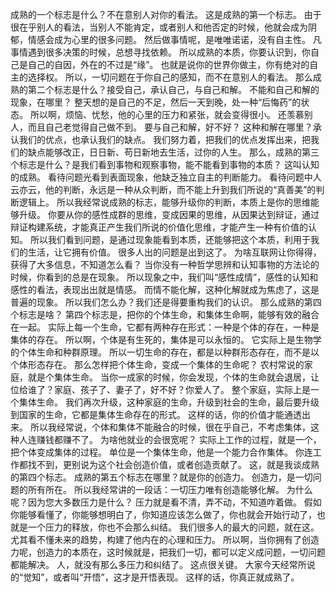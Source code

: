 成熟的一个标志是什么？不在意别人对你的看法。
这是成熟的第一个标志。
由于很在乎别人的看法，当别人不能肯定，或者别人和他否定的时候，他就会成为阴郁，情感会成为心里的很多问题。
然后做事情呢，是唯唯诺诺，没有自主性。
凡事情遇到很多决策的时候，总想寻找依赖。
所以成熟的本质，你要认识到，你自己是自己的自因，外在的不过是“缘”。
也就是说你的世界你做主，你有绝对的自主的选择权。
所以，一切问题在于你自己的感知，而不在意别人的看法。
那么成熟的第二个标志是什么？接受自己，承认自己，与自己和解。
不能和自己和解的现象，在哪里？
整天想的是自己的不足，然后一天到晚，处一种“后悔药”的状态。
所以啊，烦恼、忧愁，他的心里的压力和紧张，就会变得很小。
还羡慕别人，而且自己老觉得自己做不到。
要与自己和解，好不好？
这种和解在哪里？承认我们的优点，也承认我们的缺点。
我们努力着，把我们的优点发挥出来，把我们的缺点能够改正，日日新、苟日新地去生活，过你的人生。
那么，成熟的第三个标志是什么？是我们看到事物和观察事物，能不能看到事物的本质？
这叫认知的成熟。
看待问题光看到表面现象，他缺乏独立自主的判断能力。
看待问题中人云亦云，他的判断，永远是一种从众判断，而不能上升到我们所说的“真善美”的判断逻辑上。
所以我经常说成熟的标志，能够升级你的判断，本质上是你的思维能够升级。
你要从你的感性成群的思维，变成因果的思维，从因果达到辩证，通过辩证构建系统，才能真正产生我们所说的价值化思维，才能产生一种有价值的认知。
所以我们看到问题，是通过现象能看到本质，还能够把这个本质，利用于我们的生活，让它拥有价值。
很多人出的问题是出到这了。
为啥互联网让你得得，获得了大多信息，不知道怎么看？
当你没有一种哲学思辨和认知事物的方法论的时候，你看到的总是在现象。
所以现象之中，我们叫“感性成情”，感性的认知和感性的看法，表现出出就是情感。
而情不能化解，这种化解就成为焦虑了，这是普遍的现象。
所以我们怎么办？我们还是得要重构我们的认识。
那么成熟的第四个标志是啥？
第四个标志是，把你的个体生命，和集体生命啊，能够有效的融合在一起。
实际上每一个生命，它都有两种存在形式：一种是个体的存在，一种是集体的存在。
所以啊，个体是有生死的，集体是可以永恒的。
它实际上是生物学的个体生命和种群原理。
所以一切生命的存在，都是以种群形态存在，而不是以个体形态存在。
那么怎样把个体生命，变成一个集体的生命呢？
农村常说的家庭，就是个集体生命。
当你一成家的时候，你会发现，个体的生命就会退居，让位给谁了？家庭、孩子了、妻子了，好不好？你爱人了。
整个家庭，实际上是一个集体生命。
我们再次升级，这种家庭的生命，升级到社会的生命，最后要升级到国家的生命，它都是集体生命存在的形式。
这样的话，你的价值才能通透出来。
所以我经常说，个体和集体不能融合的时候，很在乎自己，不考虑集体，这种人连赚钱都赚不了。
为啥他就业的会很宽呢？
实际上工作的过程，就是一个，把个体变成集体的过程。
单位是一个集体生命，他是一个能力合作集体。
你连工作都找不到，更别说为这个社会创造价值，或者创造贡献了。
这，就是我谈成熟的第四个标志。
成熟的第五个标志在哪里？就是你的创造力。
创造力，是一切问题的所有所在。
所以我经常讲的一段话：一切压力唯有创造能够化解。
为什么呢？因为您大多数压力是什么？
压力就是看不清，弄不动，不知道咋着做。
假如你能够看懂了，你能够想明白了，你知道应该怎么做了，你也就会开始行动了，也就是一个压力的释放，你也不会那么纠结。
我们很多人的最大的问题，就在这。
尤其看不懂未来的趋势，构建了他内在的心理和压力。
所以啊，当你拥有了创造力呢，创造力的本质在，这时候就是，把我们一切，都可以定义成问题，一切问题都能解决。
人，就没有那么多压力和纠结了。
这点很关键。
大家今天经常所说的“觉知”，或者叫“开悟”，这才是开悟表现。
这样的话，你真正就成熟了。